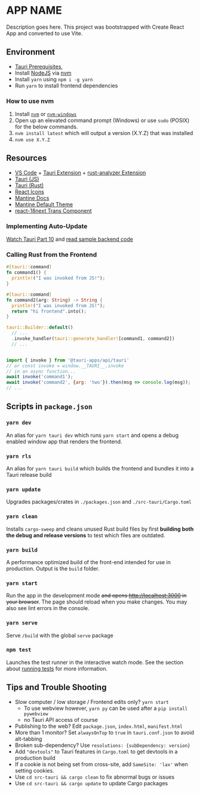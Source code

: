 # APP NAME

Description goes here.
This project was bootstrapped with Create React App and converted to use Vite.

## Environment

- [Tauri Prerequisites](https://tauri.studio/docs/getting-started/prerequisites),
- Install [NodeJS](https://nodejs.org/en/) via [nvm](#how-to-use-nvm)
- Install `yarn` using `npm i -g yarn`
- Run `yarn` to install frontend dependencies

### How to use nvm

1. Install [`nvm`](https://github.com/nvm-sh/nvm) or [`nvm-windows`](https://github.com/coreybutler/nvm-windows/releases)
2. Open up an elevated command prompt (Windows) or use `sudo` (POSIX) for the below commands.
3. `nvm install latest` which will output a version (X.Y.Z) that was installed
4. `nvm use X.Y.Z`

## Resources

- [VS Code](https://code.visualstudio.com/) + [Tauri Extension](https://marketplace.visualstudio.com/items?itemName=tauri-apps.tauri-vscode) + [rust-analyzer Extension](https://marketplace.visualstudio.com/items?itemName=rust-lang.rust-analyzer)
- [Tauri (JS)](https://tauri.studio/docs/api/js/)
- [Tauri (Rust)](https://docs.rs/tauri/)
- [React Icons](https://react-icons.github.io/react-icons)
- [Mantine Docs](https://mantine.dev/pages/basics/)
- [Mantine Default Theme](https://github.com/mantinedev/mantine/blob/master/src/mantine-styles/src/theme/default-theme.ts)
- [react-18next Trans Component](https://react.i18next.com/latest/trans-component)

### Implementing Auto-Update

[Watch Tauri Part 10](https://youtu.be/ZXjlZBisYPQ) and [read sample backend code](https://github.com/elibroftw/website/tree/master/blueprints/tauri_releases)

### Calling Rust from the Frontend

```rs
#[tauri::command]
fn command1() {
  println!("I was invoked from JS!");
}

#[tauri::command]
fn command2(arg: String) -> String {
  println!("I was invoked from JS!");
  return "hi frontend".into();
}

tauri::Builder::default()
  // ...
  .invoke_handler(tauri::generate_handler![command1, command2])
  // ...
```

```js

import { invoke } from '@tauri-apps/api/tauri'
// or const invoke = window.__TAURI__.invoke
// in an async function...
await invoke('command1');
await invoke('command2', {arg: 'two'}).then(msg => console.log(msg));
// ...
```

## Scripts in `package.json`

### `yarn dev`

An alias for `yarn tauri dev` which runs `yarn start` and opens a debug enabled window app that renders the frontend.

### `yarn rls`

An alias for `yarn tauri build` which builds the frontend and bundles it into a Tauri release build

### `yarn update`

Upgrades packages/crates in `./packages.json` and `./src-tauri/Cargo.toml`

### `yarn clean`

Installs `cargo-sweep` and cleans unused Rust build files by first **building both the debug and release versions** to test which files are outdated.

### `yarn build`

A performance optimized build of the front-end intended for use in production. Output is the `build` folder.

### `yarn start`

Run the app in the development mode ~~and opens [http://localhost:3000](http://localhost:3000) in your browser~~.
The page should reload when you make changes. You may also see lint errors in the console.

### `yarn serve`

Serve `/build` with the global `serve` package

### `npm test`

Launches the test runner in the interactive watch mode.
See the section about [running tests](https://facebook.github.io/create-react-app/docs/running-tests) for more information.

## Tips and Trouble Shooting

- Slow computer / low storage / Frontend edits only? `yarn start`
  - To use webview however, `yarn py` can be used after a `pip install pywebview`
  - no Tauri API access of course
- Publishing to the web? Edit `package.json`, `index.html`, `manifest.html`
- More than 1 monitor? Set `alwaysOnTop` to `true` in `tauri.conf.json` to avoid alt-tabbing
- Broken sub-dependency? Use `resolutions: {subDependency: version}`
- Add `"devtools"` to Tauri features in `Cargo.toml` to get devtools in a production build
- If a cookie is not being set from cross-site, add `SameSite: 'lax'` when setting cookies.
- Use `cd src-tauri && cargo clean` to fix abnormal bugs or issues
- Use `cd src-tauri && cargo update` to update Cargo packages
